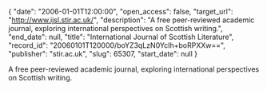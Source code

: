 {
  "date": "2006-01-01T12:00:00", 
  "open_access": false, 
  "target_url": "http://www.ijsl.stir.ac.uk/", 
  "description": "A free peer-reviewed academic journal, exploring international perspectives on Scottish writing.", 
  "end_date": null, 
  "title": "International Journal of Scottish Literature", 
  "record_id": "20060101T120000/boYZ3qLzN0YcIh+boRPXXw==", 
  "publisher": "stir.ac.uk", 
  "slug": 65307, 
  "start_date": null
}

A free peer-reviewed academic journal, exploring international perspectives on Scottish writing.